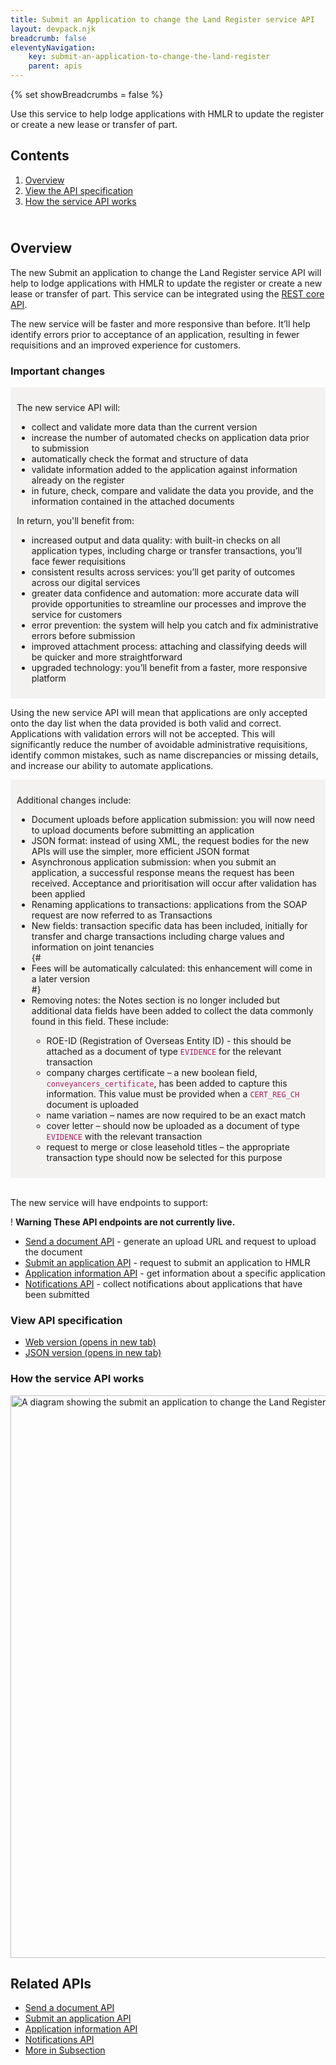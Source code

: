 ```yaml
---
title: Submit an Application to change the Land Register service API
layout: devpack.njk
breadcrumb: false
eleventyNavigation:
    key: submit-an-application-to-change-the-land-register
    parent: apis
---
```


{% set showBreadcrumbs = false %}

<div class="govuk-grid-row">
<div class="govuk-grid-column-two-thirds">

<p class="govuk-body-l">Use this service to help lodge applications with HMLR to update the register or create a new lease or transfer of part.</p>


<aside class="contents-list" role="complementary">
<nav aria-label="Pages in this guide" role="navigation">
<h2 class="govuk-heading-m">
Contents
</h2>
<ol class="govuk-list dashed-list">
<li><a href="#overview">Overview</a></li>
<li><a href="#view-the-api-specification">View the API specification</a></li>
<li><a href="#how-the-service-api-works">How the service API works</a></li>
</ol>
</nav>
</aside>

</div>

</div>

<div class="govuk-grid-row">
<div class="govuk-grid-column-two-thirds">


<h2 class="govuk-heading-m" id="overview"><br>Overview</h2>
<p class="govuk-body">
The new Submit an application to change the Land Register service API will help to lodge applications with HMLR to update the register or create a new lease or transfer of part. This service can be integrated using the <a class="govuk-body govuk-link" href="/learn-about-the-apis-we-use">REST core API</a>.</p>
<p class="govuk-body">
The new service will be faster and more responsive than before. It’ll help identify errors prior to acceptance of an application, resulting in fewer requisitions and an improved experience for customers.</p>

<h3 class="govuk-heading-s">Important changes</h3>
<div class="govuk-!-margin-left-0" style="background-color: #f3f2f1 ; padding: 10px;;">

<p class="govuk-body">The new service API will:</p>
<ul class="govuk-list govuk-list--bullet">
<li>collect and validate more data than the current version</li>
<li>increase the number of automated checks on application data prior to submission</li>
<li>automatically check the format and structure of data</li>
<li>validate information added to the application against information already on the register</li>
<li>in future, check, compare and validate the data you provide, and the information contained in the attached documents</li>
</ul>


<p class="govuk-body">In return, you'll benefit from:</p>
<ul class="govuk-list govuk-list--bullet">
<li>increased output and data quality: with built-in checks on all application types, including charge or transfer transactions, you’ll face fewer requisitions</li>
<li>consistent results across services: you’ll get parity of outcomes across our digital services</li>
<li>greater data confidence and automation: more accurate data will provide opportunities to streamline our processes and improve the service for customers</li>
<li>error prevention: the system will help you catch and fix administrative errors before submission</li>
<li>improved attachment process: attaching and classifying deeds will be quicker and more straightforward</li>
<li>upgraded technology: you’ll benefit from a faster, more responsive platform</li>
</ul>
</div>

<div class="govuk-!-padding-bottom-3"></div>

<p class="govuk-body">Using the new service API will mean that applications are only accepted onto the day list when the data provided is both valid and correct. Applications with validation errors will not be accepted. This will significantly reduce the number of avoidable administrative requisitions, identify common mistakes, such as name discrepancies or missing details, and increase our ability to automate applications.</p>

<div class="govuk-!-margin-left-0" style="background-color: #f3f2f1 ; padding: 10px;;">

<p class="govuk-body">Additional changes include:</p>
<ul class="govuk-list govuk-list--bullet">
<li>Document uploads before application submission: you will now need to upload documents before submitting an application</li>
<li>JSON format: instead of using XML, the request bodies for the new APIs will use the simpler, more efficient JSON format</li>
<li>Asynchronous application submission: when you submit an application, a successful response means the request has been received. Acceptance and prioritisation will occur after validation has been applied</li>
<li>Renaming applications to transactions: applications from the SOAP request are now referred to as Transactions</li>
<li>New fields: transaction specific data has been included, initially for transfer and charge transactions including charge values and information on joint tenancies</li>
{# <li>Fees will be automatically calculated: this enhancement will come in a later version</li> #}
<li>Removing notes: the Notes section is no longer included but additional data fields have been added to collect the data commonly found in this field. These include:</li>
<ul class="govuk-list govuk-list--bullet govuk-!-margin-left-3">
<li>ROE-ID (Registration of Overseas Entity ID) - this should be attached as a document of type <code style="color: #a71d5d">EVIDENCE</code> for the relevant transaction</li>
<li>company charges certificate – a new boolean field, <code style="color: #a71d5d">conveyancers_certificate</code>, has been added to capture this information. This value must be provided when a <code style="color: #a71d5d">CERT_REG_CH</code> document is uploaded</li>
<li>name variation – names are now required to be an exact match</li>
<li>cover letter – should now be uploaded as a document of type <code style="color: #a71d5d">EVIDENCE</code> with the relevant transaction</li>
<li>request to merge or close leasehold titles – the appropriate transaction type should now be selected for this purpose</li>
</ul>

</div>
<br>


<p class="govuk-body">The new service will have endpoints to support:</p>
<div class="govuk-warning-text">
<span class="govuk-warning-text__icon" aria-hidden="true">!</span>
<strong class="govuk-warning-text__text">
<span class="govuk-visually-hidden">Warning</span>
These API endpoints are not currently live.
</strong>
</div>
<ul class="govuk-list govuk-list--bullet">
<li><a class="govuk-body govuk-link" href="/apis/send-a-document">Send a document API</a> - generate an upload URL and request to upload the document</li>

<li><a class="govuk-body govuk-link" href="/apis/submit-an-application">Submit an application API</a> -  request to submit an application to HMLR</li>

<li><a class="govuk-body govuk-link" href="/apis/application-information">Application information API</a> - get information about a specific application</li>

<li><a class="govuk-body govuk-link" href="/apis/notifications">Notifications API</a> - collect notifications about applications that have been submitted</li>
</ul>

<h3 class="govuk-heading-m" id="view-the-api-specification">View API specification</h3>

<ul class="govuk-list">
<li>
<a class="govuk-body govuk-link" href="https://landregistry.github.io/bgtechdoc/vcad/v0_3/vcad-spec.html" rel="noreferrer noopener" target="_blank">Web version (opens in new tab)</a>
</li>
<li>
<a class="govuk-body govuk-link" href="https://landregistry.github.io/bgtechdoc/vcad/v0_3/openapi.json" rel="noreferrer noopener" target="_blank">JSON version (opens in new tab)</a>
</li>
</ul>



<h3 class="govuk-heading-m" id="how-the-service-api-works">How the service API works</h3>

<img src="/assets/images/submit-an-application-to-change-the-Land-Register-API.png" alt="A diagram showing the submit an application to change the Land Register API" style="width: 900px">

</div>

<div class="govuk-grid-column-one-third">

<aside class="related-items" role="complementary">
<h2 class="govuk-heading-m" id="subsection-title">
Related APIs
</h2>
<nav role="navigation" aria-labelledby="subsection-title">
<ul class="govuk-list govuk-!-font-size-16">
<li>
<a class="govuk-body govuk-link" href="/apis/send-a-document">
Send a document API
</a>
</li>
<li>
<a class="govuk-body govuk-link" href="/apis/submit-an-application">
Submit an application API
</a>
</li>
<li>
<a class="govuk-body govuk-link" href="/apis/application-information">
Application information API
</a>
</li>
<li>
<a class="govuk-body govuk-link" href="/apis/notifications">
Notifications API
</a>
</li>
<li>
<a class="govuk-body govuk-link govuk-!-font-weight-bold" href="/find-a-service-api">
More <span class="govuk-visually-hidden">in Subsection</span>
</a>
</li>
</ul>
</nav>
</aside>

</div>
</div>
</div>
</div>
</div>